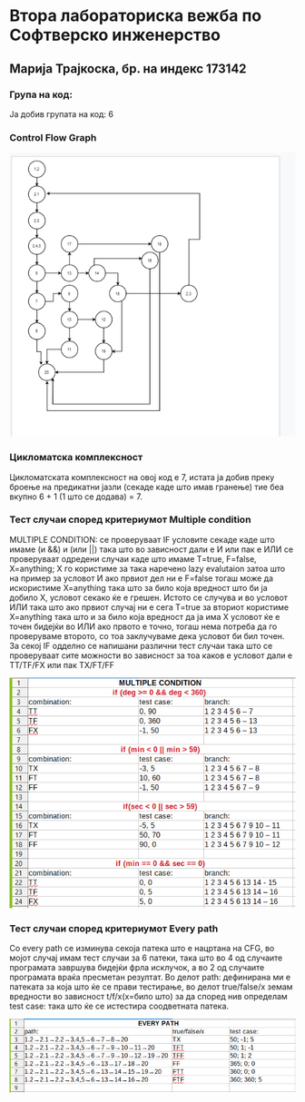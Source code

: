# Втора лабораториска вежба по Софтверско инженерство
<h2> Марија Трајкоска, бр. на индекс 173142 </h2>
<h3> Група на код: </h3>
Ја добив групата на код: 6
<h3> Control Flow Graph </h3>

![](/images/CFG.png)

<h3> Цикломатска комплексност </h3>
Цикломатската комплексност на овој код е 7, истата ја добив преку броење на предикатни јазли (секаде каде што имав гранење) тие беа вкупно 6 + 1 (1 што се додава) = 7.

<h3> Тест случаи според критериумот Multiple condition </h3>
MULTIPLE CONDITION: се проверуваат IF условите секаде каде што имаме (и &&) и (или ||) така што во зависност дали е И или пак е ИЛИ се проверуваат одредени случаи каде што имаме T=true, F=false, X=anything; Х го користиме за така наречено lazy evalutaion затоа што на пример за условот И ако првиот дел ни е F=false тогаш може да искористиме X=anything така што за било која вредност што би ја добило Х, условот секако ќе е грешен. 
Истото се случува и во условот ИЛИ така што ако првиот случај ни е сега T=true за вториот користиме
X=anything така што и за било која вредност да ја има Х условот ќе е точен бидејќи во ИЛИ ако првото е точно, тогаш нема потреба да го проверуваме второто, со тоа заклучуваме дека условот би бил точен. 
За секој IF одделно се напишани различни тест случаи така што се проверуваат сите можности во зависност за тоа каков е условот дали е TT/TF/FX или пак TX/FT/FF

![](/test_cases/multiple.png)

<h3> Тест случаи според критериумот Every path </h3>
Со every path се изминува секоја патека што е нацртана на CFG, во мојот случај имам тест случаи за 6 патеки, така што во 4 од случаите програмата завршува бидејќи фрла исклучок, а во 2 од случаите програмата враќа пресметан резултат.
Во делот path: дефинирана ми е патеката за која што ќе се прави тестирање, во делот true/false/x земам вредности во зависност t/f/x(x=било што) за да според нив определам test case: така што ќе се истестира соодветната патека.

![](/test_cases/every_path.png)

